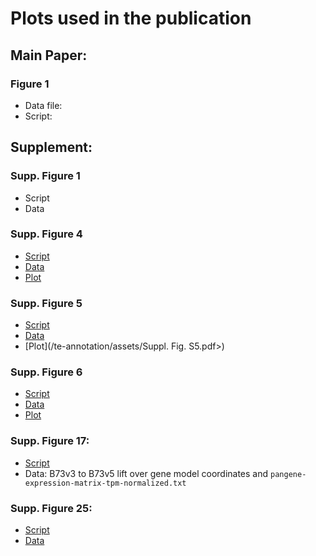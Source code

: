 # Plots used in the publication

## Main Paper:

### Figure 1

* Data file: 
* Script:







## Supplement:

### Supp. Figure 1

* Script
* Data

### Supp. Figure 4

* [Script](</te-annotation/bin/Suppl. Fig. S4.R>)
* [Data](</te-annotation/assets/>)
* [Plot](</te-annotation/assets/Suppl. Fig. S4.pdf>)

### Supp. Figure 5

* [Script](</te-annotation/bin/Suppl. Fig. S5.R>)
* [Data](</te-annotation/assets/>)
* [Plot](/te-annotation/assets/Suppl. Fig. S5.pdf>)

### Supp. Figure 6

* [Script](</te-annotation/bin/Suppl. Fig. S6.R>)
* [Data](</te-annotation/assets/>)
* [Plot](</te-annotation/assets/Suppl. Fig. S6.pdf>)

### Supp. Figure 17:

* [Script](/structural-variation/FloweringTimeScripts/Li2016_Candidate_Analysis.Rmd)
* Data: B73v3 to B73v5 lift over gene model coordinates and `pangene-expression-matrix-tpm-normalized.txt`

### Supp. Figure 25:

* [Script](scripts-and-files/S25.ipynb)
* [Data](scripts-and-files/matrix-b73-ref.csv)
